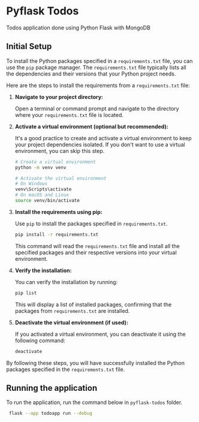 # Pyflask Todos
Todos application done using Python Flask with MongoDB

## Initial Setup

To install the Python packages specified in a `requirements.txt` file, you can use the `pip` package manager. The `requirements.txt` file typically lists all the dependencies and their versions that your Python project needs.

Here are the steps to install the requirements from a `requirements.txt` file:

1. **Navigate to your project directory:**

   Open a terminal or command prompt and navigate to the directory where your `requirements.txt` file is located.

2. **Activate a virtual environment (optional but recommended):**

   It's a good practice to create and activate a virtual environment to keep your project dependencies isolated. If you don't want to use a virtual environment, you can skip this step.

   ```bash
   # Create a virtual environment
   python -m venv venv

   # Activate the virtual environment
   # On Windows
   venv\Scripts\activate
   # On macOS and Linux
   source venv/bin/activate
   ```

3. **Install the requirements using pip:**

   Use `pip` to install the packages specified in `requirements.txt`.

   ```bash
   pip install -r requirements.txt
   ```

   This command will read the `requirements.txt` file and install all the specified packages and their respective versions into your virtual environment.

4. **Verify the installation:**

   You can verify the installation by running:

   ```bash
   pip list
   ```

   This will display a list of installed packages, confirming that the packages from `requirements.txt` are installed.

5. **Deactivate the virtual environment (if used):**

   If you activated a virtual environment, you can deactivate it using the following command:

   ```bash
   deactivate
   ```

By following these steps, you will have successfully installed the Python packages specified in the `requirements.txt` file.

## Running the application

To run the application, run the command below in `pyflask-todos` folder.

```bash
 flask --app todoapp run --debug
```
